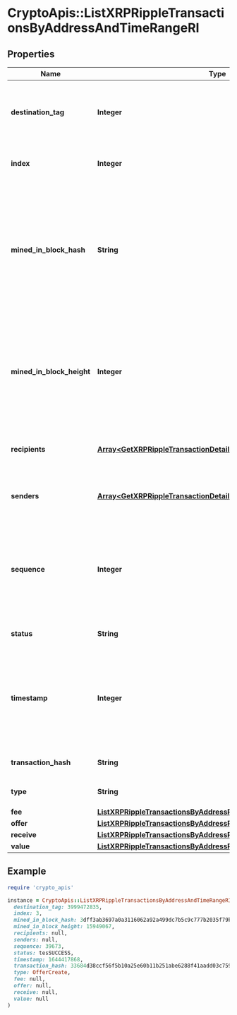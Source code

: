 # CryptoApis::ListXRPRippleTransactionsByAddressAndTimeRangeRI

## Properties

| Name | Type | Description | Notes |
| ---- | ---- | ----------- | ----- |
| **destination_tag** | **Integer** | A destination tag is a value used to discern the holder of the Ripple (XRP) being deposited or withdrawn. | [optional] |
| **index** | **Integer** | Represents the index position of the transaction in the block. |  |
| **mined_in_block_hash** | **String** | Represents the hash of the block where this transaction was mined/confirmed for first time. The hash is defined as a cryptographic digital fingerprint made by hashing the block header twice through the SHA256 algorithm. |  |
| **mined_in_block_height** | **Integer** | Represents the hight of the block where this transaction was mined/confirmed for first time. The height is defined as the number of blocks in the blockchain preceding this specific block. |  |
| **recipients** | [**Array&lt;GetXRPRippleTransactionDetailsByTransactionIDRIRecipients&gt;**](GetXRPRippleTransactionDetailsByTransactionIDRIRecipients.md) | Represents an object of addresses that receive the transactions. |  |
| **senders** | [**Array&lt;GetXRPRippleTransactionDetailsByTransactionIDRISenders&gt;**](GetXRPRippleTransactionDetailsByTransactionIDRISenders.md) | Represents an object of addresses that provide the funds. |  |
| **sequence** | **Integer** | Defines the transaction input&#39;s sequence as an integer, which is is used when transactions are replaced with newer versions before LockTime. |  |
| **status** | **String** | Defines the status of the transaction. |  |
| **timestamp** | **Integer** | Defines the exact date/time in Unix Timestamp when this transaction was mined, confirmed or first seen in Mempool, if it is unconfirmed. |  |
| **transaction_hash** | **String** | Represents the hash of the XRP transaction. |  |
| **type** | **String** | Specifies the type of the transaction. |  |
| **fee** | [**ListXRPRippleTransactionsByAddressRIFee**](ListXRPRippleTransactionsByAddressRIFee.md) |  |  |
| **offer** | [**ListXRPRippleTransactionsByAddressRIOffer**](ListXRPRippleTransactionsByAddressRIOffer.md) |  |  |
| **receive** | [**ListXRPRippleTransactionsByAddressRIReceive**](ListXRPRippleTransactionsByAddressRIReceive.md) |  |  |
| **value** | [**ListXRPRippleTransactionsByAddressRIValue**](ListXRPRippleTransactionsByAddressRIValue.md) |  |  |

## Example

```ruby
require 'crypto_apis'

instance = CryptoApis::ListXRPRippleTransactionsByAddressAndTimeRangeRI.new(
  destination_tag: 3999472835,
  index: 3,
  mined_in_block_hash: 3dff3ab3697a0a3116062a92a499dc7b5c9c777b2035f79bb906894972d4573d,
  mined_in_block_height: 15949067,
  recipients: null,
  senders: null,
  sequence: 39673,
  status: tesSUCCESS,
  timestamp: 1644417868,
  transaction_hash: 33684d38ccf56f5b10a25e60b11b251abe6288f41aadd03c7596dced895b282a,
  type: OfferCreate,
  fee: null,
  offer: null,
  receive: null,
  value: null
)
```


